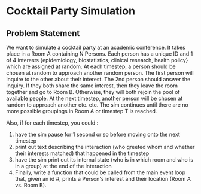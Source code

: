 # Cocktail Party Simulation
## Problem Statement
We want to simulate a cocktail party at an academic conference. It takes place in a Room A
containing N Persons. Each person has a unique ID and 1 of 4 interests {epidemiology, biostatistics,
clinical research, health policy} which are assigned at random. At each timestep, a person should be chosen
at random to approach another random person. The first person will inquire to the other about their interest.
The 2nd person should answer the inquiry. If they both share the same interest, then they leave the room
together and go to Room B. Otherwise, they will both rejoin the pool of available people. At the next
timestep, another person will be chosen at random to approach another etc. etc. The sim continues until
there are no more possible groupings in Room A or timestep T is reached.

Also, if for each timestep, you could :
1. have the sim pause for 1 second or so before moving onto the next timestep
2. print out text describing the interaction (who greeted whom and whether their interests matched)
that happened in the timestep
3. have the sim print out its internal state (who is in which room and who is in a group) at the end of
the interaction
4. Finally, write a function that could be called from the main event loop that, given an id #, prints a
Person's interest and their location (Room A vs. Room B).

